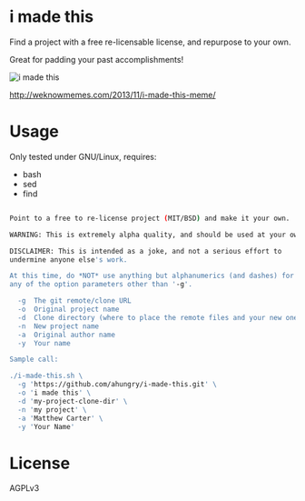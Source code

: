 # i made this

Find a project with a free re-licensable license, and repurpose to your own.

Great for padding your past accomplishments!

![i made this](http://weknowmemes.com/wp-content/uploads/2013/11/i-made-this-comic.jpg)

http://weknowmemes.com/2013/11/i-made-this-meme/

# Usage

Only tested under GNU/Linux, requires:

- bash
- sed
- find


```sh

Point to a free to re-license project (MIT/BSD) and make it your own.

WARNING: This is extremely alpha quality, and should be used at your own risk!

DISCLAIMER: This is intended as a joke, and not a serious effort to
undermine anyone else's work.

At this time, do *NOT* use anything but alphanumerics (and dashes) for
any of the option parameters other than '-g'.

  -g  The git remote/clone URL
  -o  Original project name
  -d  Clone directory (where to place the remote files and your new ones)
  -n  New project name
  -a  Original author name
  -y  Your name

Sample call:

./i-made-this.sh \
  -g 'https://github.com/ahungry/i-made-this.git' \
  -o 'i made this' \
  -d 'my-project-clone-dir' \
  -n 'my project' \
  -a 'Matthew Carter' \
  -y 'Your Name'

```

# License

AGPLv3
